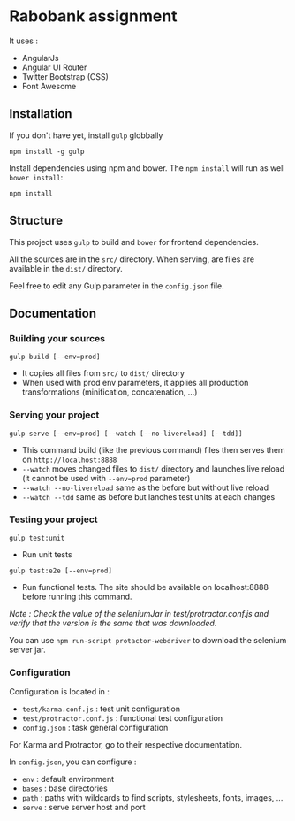 # Rabobank assignment

It uses :

* AngularJs
* Angular UI Router
* Twitter Bootstrap (CSS)
* Font Awesome

## Installation

If you don't have yet, install `gulp` globbally

```
npm install -g gulp
```

Install dependencies using npm and bower. The `npm install` will run as well `bower install`:

```
npm install
```

## Structure

This project uses `gulp` to build and `bower` for frontend dependencies.

All the sources are in the `src/` directory. When serving, are files are available in the `dist/` directory.

Feel free to edit any Gulp parameter in the `config.json` file.

## Documentation

### Building your sources

`gulp build [--env=prod]`

* It copies all files from `src/` to `dist/` directory
* When used with prod env parameters, it applies all production transformations (minification, concatenation, ...)

### Serving your project

`gulp serve [--env=prod] [--watch [--no-livereload] [--tdd]]`

* This command build (like the previous command) files then serves them on `http://localhost:8888`
* `--watch` moves changed files to `dist/` directory and launches live reload (it cannot be used with `--env=prod` parameter)
* `--watch --no-livereload` same as the before but without live reload
* `--watch --tdd` same as before but lanches test units at each changes

### Testing your project

`gulp test:unit`

* Run unit tests

`gulp test:e2e [--env=prod]`

* Run functional tests. The site should be available on localhost:8888 before running this command.

_Note : Check the value of the seleniumJar in test/protractor.conf.js and verify that the version is the same that was downloaded._

You can use `npm run-script protactor-webdriver` to download the selenium server jar.

### Configuration

Configuration is located in :

* `test/karma.conf.js`  : test unit configuration
* `ŧest/protractor.conf.js` : functional test configuration
* `config.json` : task general configuration

For Karma and Protractor, go to their respective documentation.

In `config.json`, you can configure :

* `env` : default environment
* `bases` : base directories
* `path` : paths with wildcards to find scripts, stylesheets, fonts, images, ...
* `serve` : serve server host and port

